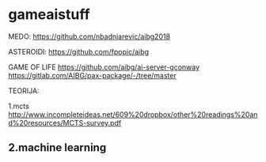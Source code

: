 # gameaistuff


MEDO:
https://github.com/nbadnjarevic/aibg2018

ASTEROIDI:
https://github.com/fpopic/aibg

GAME OF LIFE
https://github.com/aibg/ai-server-gconway
https://gitlab.com/AIBG/pax-package/-/tree/master


TEORIJA:

1.mcts
http://www.incompleteideas.net/609%20dropbox/other%20readings%20and%20resources/MCTS-survey.pdf

2.machine learning
----------------------------------------------
